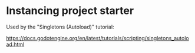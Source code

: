 # Instancing project starter

Used by the "Singletons (Autoload)" tutorial:

https://docs.godotengine.org/en/latest/tutorials/scripting/singletons_autoload.html
